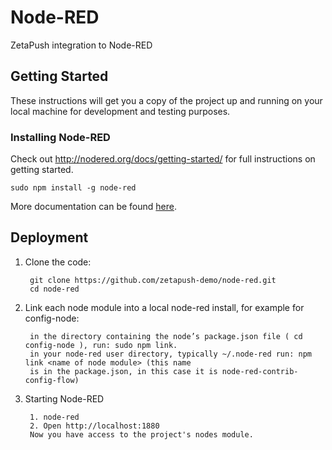 # Node-RED
ZetaPush integration to Node-RED

## Getting Started

These instructions will get you a copy of the project up and running on your local machine for development and testing purposes.

### Installing Node-RED

Check out http://nodered.org/docs/getting-started/ for full instructions on getting
started.

 `sudo npm install -g node-red`

More documentation can be found [here](http://nodered.org/docs).

## Deployment

1. Clone the code:

        git clone https://github.com/zetapush-demo/node-red.git
        cd node-red

2. Link each node module into a local node-red install, for example for config-node:

        in the directory containing the node’s package.json file ( cd config-node ), run: sudo npm link.
        in your node-red user directory, typically ~/.node-red run: npm link <name of node module> (this name 
        is in the package.json, in this case it is node-red-contrib-config-flow)

3. Starting Node-RED

        1. node-red
        2. Open http://localhost:1880
        Now you have access to the project's nodes module.


